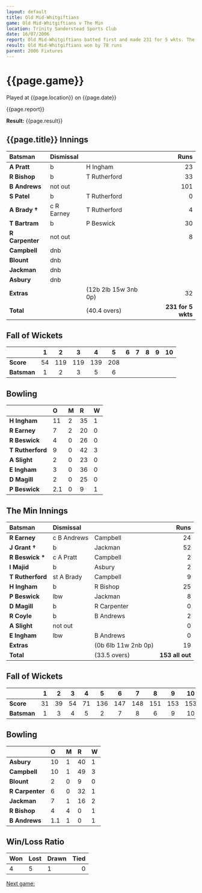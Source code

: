 ```yaml
---
layout: default
title: Old Mid-Whitgiftians
game: Old Mid-Whitgiftians v The Min
location: Trinity Sanderstead Sports Club
date: 16/07/2006
report: Old Mid-Whitgiftians batted first and made 231 for 5 wkts. The Min replied with 153 all out
result: Old Mid-Whitgiftians won by 78 runs
parent: 2006 Fixtures
---
```


# {{page.game}}

Played at {{page.location}} on {{page.date}}

{{page.report}}

**Result:** {{page.result}}

## {{page.title}} Innings

| Batsman | Dismissal |  | Runs |
|:---|:---|---|---:|
| **A Pratt** | b | H Ingham | 23 |
| **R Bishop** | b | T Rutherford | 33 |
| **B Andrews** | not out |  | 101 |
| **S Patel** | b | T Rutherford | 0 |
| **A Brady &#8224;** | c R Earney | T Rutherford | 4 |
| **T Bartram** | b | P Beswick | 30 |
| **R Carpenter** | not out |  | 8 |
| **Campbell** | dnb |  |  |
| **Blount** | dnb |  |  |
| **Jackman** | dnb |  |  |
| **Asbury** | dnb |  |  |
| **Extras** | | (12b 2lb 15w 3nb 0p) | 32 |
| **Total** | | (40.4 overs) | **231 for 5 wkts** |

## Fall of Wickets

| | 1 | 2 | 3 | 4 | 5 | 6 | 7 | 8 | 9 | 10 |
|---|:---:|:---:|:---:|:---:|:---:|:---:|:---:|:---:|:---:|:---:|
| **Score** | 54 | 119 | 119 | 139 | 208 |  |  |  |  |  |
| **Batsman** | 1 | 2 | 3 | 5 | 6 |  |  |  |  |  |

## Bowling

| | O | M | R | W |
|---|:---|:---|:---|:---|
| **H Ingham** | 11 | 2 | 35 | 1 |
| **R Earney** | 7 | 2 | 20 | 0 |
| **R Beswick** | 4 | 0 | 26 | 0 |
| **T Rutherford** | 9 | 0 | 42 | 3 |
| **A Slight** | 2 | 0 | 23 | 0 |
| **E Ingham** | 3 | 0 | 36 | 0 |
| **D Magill** | 2 | 0 | 25 | 0 |
| **P Beswick** | 2.1 | 0 | 9 | 1 |

## The Min Innings

| Batsman | Dismissal |  | Runs |
|:---|:---|---|---:|
| **R Earney** | c B Andrews | Campbell | 24 |
| **J Grant &#8224;** | b | Jackman | 52 |
| **R Beswick &#42;** | c A Pratt | Campbell | 2 |
| **I Majid** | b | Asbury | 2 |
| **T Rutherford** | st A Brady | Campbell | 9 |
| **H Ingham** | b | R Bishop | 25 |
| **P Beswick** | lbw | Jackman | 8 |
| **D Magill** | b | R Carpenter | 0 |
| **R Coyle** | b | B Andrews | 2 |
| **A Slight** | not out |  | 0 |
| **E Ingham** | lbw | B Andrews | 0 |
| **Extras** | | (0b 6lb 11w 2nb 0p) | 19 |
| **Total** | | (33.5 overs) | **153 all out** |

## Fall of Wickets

| | 1 | 2 | 3 | 4 | 5 | 6 | 7 | 8 | 9 | 10 |
|---|:---:|:---:|:---:|:---:|:---:|:---:|:---:|:---:|:---:|:---:|
| **Score** | 31 | 39 | 54 | 71 | 136 | 147 | 148 | 151 | 153 | 153 |
| **Batsman** | 1 | 3 | 4 | 5 | 2 | 7 | 8 | 6 | 9 | 10 |

## Bowling

| | O | M | R | W |
|---|:---|:---|:---|:---|
| **Asbury** | 10 | 1 | 40 | 1 |
| **Campbell** | 10 | 1 | 49 | 3 |
| **Blount** | 2 | 0 | 9 | 0 |
| **R Carpenter** | 6 | 0 | 32 | 1 |
| **Jackman** | 7 | 1 | 16 | 2 |
| **R Bishop** | 4 | 4 | 0 | 1 |
| **B Andrews** | 1.1 | 1 | 0 | 1 |

## Win/Loss Ratio

| Won | Lost | Drawn | Tied |
|:---|:---|:---|---:|
| 4 | 5 | 1 | 0 |

[Next game:]({{page.next}})